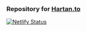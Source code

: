 ### Repository for [Hartan.to](https://hartan.to)
[![Netlify Status](https://api.netlify.com/api/v1/badges/33ee25e5-409e-4880-bed9-73b356f1a90e/deploy-status)](https://www.netlify.com)
